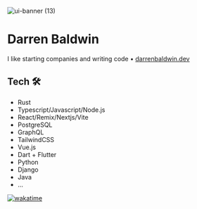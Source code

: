 

![ui-banner (13)](https://github.com/DarrenBaldwin07/DarrenBaldwin07/assets/68653294/a53fce84-b120-489d-a795-12be94e67641)


# Darren Baldwin
I like starting companies and writing code • <a href='https://darrenbaldwin.dev' target='_blank'>darrenbaldwin.dev</a> 

## Tech 🛠
- Rust
- Typescript/Javascript/Node.js
- React/Remix/Nextjs/Vite
- PostgreSQL
- GraphQL
- TailwindCSS
- Vue.js
- Dart + Flutter
- Python
- Django
- Java
- ...

[![wakatime](https://wakatime.com/badge/user/4846b6ec-023c-402e-9ec8-c2ad667aea0f.svg)](https://wakatime.com/@4846b6ec-023c-402e-9ec8-c2ad667aea0f)

